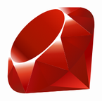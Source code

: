 <svg xmlns="http://www.w3.org/2000/svg" xmlns:xlink="http://www.w3.org/1999/xlink" width="198.13" height="197.58" viewBox="0 0 197.58 198.13" overflow="visible"><defs><linearGradient id="ruby_a" gradientUnits="userSpaceOnUse" x1="174.074" y1="215.549" x2="132.276" y2="141.753"><stop offset="0" stop-color="#fb7655"/><stop offset="0" stop-color="#fb7655"/><stop offset=".41" stop-color="#e42b1e"/><stop offset=".99" stop-color="#900"/><stop offset="1" stop-color="#900"/></linearGradient><linearGradient id="ruby_c" gradientUnits="userSpaceOnUse" x1="194.895" y1="153.558" x2="141.028" y2="117.409"><stop offset="0" stop-color="#871101"/><stop offset="0" stop-color="#871101"/><stop offset=".99" stop-color="#911209"/><stop offset="1" stop-color="#911209"/></linearGradient><linearGradient id="ruby_d" gradientUnits="userSpaceOnUse" x1="151.795" y1="217.785" x2="97.93" y2="181.638"><stop offset="0" stop-color="#871101"/><stop offset="0" stop-color="#871101"/><stop offset=".99" stop-color="#911209"/><stop offset="1" stop-color="#911209"/></linearGradient><linearGradient id="ruby_e" gradientUnits="userSpaceOnUse" x1="38.696" y1="127.391" x2="47.047" y2="181.661"><stop offset="0" stop-color="#fff"/><stop offset="0" stop-color="#fff"/><stop offset=".23" stop-color="#e57252"/><stop offset=".46" stop-color="#de3b20"/><stop offset=".99" stop-color="#a60003"/><stop offset="1" stop-color="#a60003"/></linearGradient><linearGradient id="ruby_f" gradientUnits="userSpaceOnUse" x1="96.133" y1="76.715" x2="99.21" y2="132.102"><stop offset="0" stop-color="#fff"/><stop offset="0" stop-color="#fff"/><stop offset=".23" stop-color="#e4714e"/><stop offset=".56" stop-color="#be1a0d"/><stop offset=".99" stop-color="#a80d00"/><stop offset="1" stop-color="#a80d00"/></linearGradient><linearGradient id="ruby_g" gradientUnits="userSpaceOnUse" x1="147.103" y1="25.521" x2="156.314" y2="65.216"><stop offset="0" stop-color="#fff"/><stop offset="0" stop-color="#fff"/><stop offset=".18" stop-color="#e46342"/><stop offset=".4" stop-color="#c82410"/><stop offset=".99" stop-color="#a80d00"/><stop offset="1" stop-color="#a80d00"/></linearGradient><linearGradient id="ruby_h" gradientUnits="userSpaceOnUse" x1="118.976" y1="11.541" x2="158.669" y2="-8.305"><stop offset="0" stop-color="#fff"/><stop offset="0" stop-color="#fff"/><stop offset=".54" stop-color="#c81f11"/><stop offset=".99" stop-color="#bf0905"/><stop offset="1" stop-color="#bf0905"/></linearGradient><linearGradient id="ruby_i" gradientUnits="userSpaceOnUse" x1="3.903" y1="113.555" x2="7.17" y2="146.263"><stop offset="0" stop-color="#fff"/><stop offset="0" stop-color="#fff"/><stop offset=".31" stop-color="#de4024"/><stop offset=".99" stop-color="#bf190b"/><stop offset="1" stop-color="#bf190b"/></linearGradient><linearGradient id="ruby_j" gradientUnits="userSpaceOnUse" x1="-18.556" y1="155.105" x2="135.015" y2="-2.809"><stop offset="0" stop-color="#bd0012"/><stop offset="0" stop-color="#bd0012"/><stop offset=".07" stop-color="#fff"/><stop offset=".17" stop-color="#fff"/><stop offset=".27" stop-color="#c82f1c"/><stop offset=".33" stop-color="#820c01"/><stop offset=".46" stop-color="#a31601"/><stop offset=".72" stop-color="#b31301"/><stop offset=".99" stop-color="#e82609"/><stop offset="1" stop-color="#e82609"/></linearGradient><linearGradient id="ruby_k" gradientUnits="userSpaceOnUse" x1="99.075" y1="171.033" x2="52.818" y2="159.617"><stop offset="0" stop-color="#8c0c01"/><stop offset="0" stop-color="#8c0c01"/><stop offset=".54" stop-color="#990c00"/><stop offset=".99" stop-color="#a80d0e"/><stop offset="1" stop-color="#a80d0e"/></linearGradient><linearGradient id="ruby_l" gradientUnits="userSpaceOnUse" x1="178.526" y1="115.515" x2="137.433" y2="78.684"><stop offset="0" stop-color="#7e110b"/><stop offset="0" stop-color="#7e110b"/><stop offset=".99" stop-color="#9e0c00"/><stop offset="1" stop-color="#9e0c00"/></linearGradient><linearGradient id="ruby_m" gradientUnits="userSpaceOnUse" x1="193.624" y1="47.937" x2="173.154" y2="26.054"><stop offset="0" stop-color="#79130d"/><stop offset="0" stop-color="#79130d"/><stop offset=".99" stop-color="#9e120b"/><stop offset="1" stop-color="#9e120b"/></linearGradient><linearGradient id="ruby_p" gradientUnits="userSpaceOnUse" x1="26.67" y1="197.336" x2="9.989" y2="140.742"><stop offset="0" stop-color="#8b2114"/><stop offset="0" stop-color="#8b2114"/><stop offset=".43" stop-color="#9e100a"/><stop offset=".99" stop-color="#b3100c"/><stop offset="1" stop-color="#b3100c"/></linearGradient><linearGradient id="ruby_q" gradientUnits="userSpaceOnUse" x1="154.641" y1="9.798" x2="192.039" y2="26.306"><stop offset="0" stop-color="#b31000"/><stop offset="0" stop-color="#b31000"/><stop offset=".44" stop-color="#910f08"/><stop offset=".99" stop-color="#791c12"/><stop offset="1" stop-color="#791c12"/></linearGradient><linearGradient y2="141.753" x2="132.276" y1="215.549" x1="174.074" gradientUnits="userSpaceOnUse" id="ruby_b" xlink:href="#ruby_a"/><radialGradient id="ruby_n" cx="143.832" cy="79.388" r="50.358" gradientUnits="userSpaceOnUse"><stop offset="0" stop-color="#a80d00"/><stop offset="0" stop-color="#a80d00"/><stop offset=".99" stop-color="#7e0e08"/><stop offset="1" stop-color="#7e0e08"/></radialGradient><radialGradient id="ruby_o" cx="74.092" cy="145.751" r="66.944" gradientUnits="userSpaceOnUse"><stop offset="0" stop-color="#a30c00"/><stop offset="0" stop-color="#a30c00"/><stop offset=".99" stop-color="#800e08"/><stop offset="1" stop-color="#800e08"/></radialGradient></defs><path clip-rule="evenodd" fill="url(#ruby_b)" fill-rule="evenodd" d="M153.5 130.41L40.38 197.58l146.469-9.939L198.13 39.95z"/><path clip-rule="evenodd" fill="url(#ruby_c)" fill-rule="evenodd" d="M187.089 187.54L174.5 100.65l-34.291 45.28z"/><path clip-rule="evenodd" fill="url(#ruby_d)" fill-rule="evenodd" d="M187.259 187.54L95.03 180.3l-54.16 17.091z"/><path clip-rule="evenodd" fill="url(#ruby_e)" fill-rule="evenodd" d="M41 197.41l23.04-75.48-50.7 10.841z"/><path clip-rule="evenodd" fill="url(#ruby_f)" fill-rule="evenodd" d="M140.2 146.18L119 63.14l-60.67 56.87z"/><path clip-rule="evenodd" fill="url(#ruby_g)" fill-rule="evenodd" d="M193.32 64.31l-57.35-46.84L120 69.1z"/><path clip-rule="evenodd" fill="url(#ruby_h)" fill-rule="evenodd" d="M166.5.77l-33.73 18.64L111.49.52z"/><path clip-rule="evenodd" fill="url(#ruby_i)" fill-rule="evenodd" d="M0 158.09l14.13-25.77-11.43-30.7z"/><path clip-rule="evenodd" d="M1.94 100.65l11.5 32.62 49.97-11.211 57.05-53.02 16.1-51.139L111.209 0l-43.1 16.13C54.53 28.76 28.18 53.75 27.23 54.22c-.94.48-17.4 31.59-25.29 46.43z" fill="#fff" fill-rule="evenodd"/><path clip-rule="evenodd" d="M42.32 42.05c29.43-29.18 67.37-46.42 81.93-31.73 14.551 14.69-.88 50.39-30.31 79.56s-66.9 47.36-81.45 32.67c-14.56-14.68.4-51.33 29.83-80.5z" fill="url(#ruby_j)" fill-rule="evenodd"/><path clip-rule="evenodd" d="M41 197.38l22.86-75.72 75.92 24.39c-27.45 25.74-57.98 47.5-98.78 51.33z" fill="url(#ruby_k)" fill-rule="evenodd"/><path clip-rule="evenodd" d="M120.56 68.89l19.49 77.2c22.93-24.11 43.51-50.03 53.589-82.09l-73.079 4.89z" fill="url(#ruby_l)" fill-rule="evenodd"/><path clip-rule="evenodd" d="M193.44 64.39c7.8-23.54 9.6-57.31-27.181-63.58l-30.18 16.67 57.361 46.91z" fill="url(#ruby_m)" fill-rule="evenodd"/><path clip-rule="evenodd" d="M0 157.75c1.08 38.851 29.11 39.43 41.05 39.771L13.47 133.11 0 157.75z" fill="#9e1209" fill-rule="evenodd"/><path clip-rule="evenodd" d="M120.669 69.01c17.62 10.83 53.131 32.58 53.851 32.98 1.119.63 15.31-23.93 18.53-37.81l-72.381 4.83z" fill="url(#ruby_n)" fill-rule="evenodd"/><path clip-rule="evenodd" d="M63.83 121.66l30.56 58.96c18.07-9.8 32.22-21.74 45.18-34.53l-75.74-24.43z" fill="url(#ruby_o)" fill-rule="evenodd"/><path clip-rule="evenodd" d="M13.35 133.19l-4.33 51.56c8.17 11.16 19.41 12.13 31.2 11.26-8.53-21.23-25.57-63.68-26.87-62.82z" fill="url(#ruby_p)" fill-rule="evenodd"/><path clip-rule="evenodd" d="M135.9 17.61l60.71 8.52C193.37 12.4 183.42 3.54 166.46.77L135.9 17.61z" fill="url(#ruby_q)" fill-rule="evenodd"/></svg>
